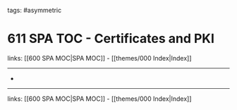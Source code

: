 tags: #asymmetric

# 611 SPA TOC - Certificates and PKI

links: [[600 SPA MOC|SPA MOC]] - [[themes/000 Index|Index]]

---

* 

---
links: [[600 SPA MOC|SPA MOC]] - [[themes/000 Index|Index]]